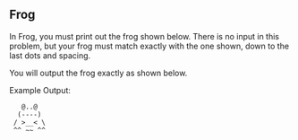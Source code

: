 ## Frog

In Frog, you must print out the frog shown below. There is no input in this problem, but your frog
must match exactly with the one shown, down to the last dots and spacing.

You will output the frog exactly as shown below.


Example Output:
``` 
   @..@
  (----)
 / >__< \
 ^^ ~~ ^^
```